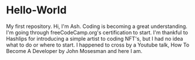 # Hello-World
My first repository.
Hi, I'm Ash. Coding is becoming a great understanding. I'm going through freeCodeCamp.org's certification to start. I'm thankful to Hashlips for introducing a simple artist to coding NFT's, but I had no idea what to do or where to start. I happened to cross by a Youtube talk, How To Become A Developer by John Mosesman and here I am.
